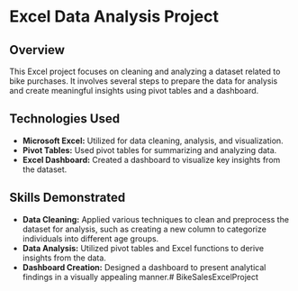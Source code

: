 # Excel Data Analysis Project

## Overview
This Excel project focuses on cleaning and analyzing a dataset related to bike purchases. It involves several steps to prepare the data for analysis and create meaningful insights using pivot tables and a dashboard.

## Technologies Used
- **Microsoft Excel:** Utilized for data cleaning, analysis, and visualization.
- **Pivot Tables:** Used pivot tables for summarizing and analyzing data.
- **Excel Dashboard:** Created a dashboard to visualize key insights from the dataset.

## Skills Demonstrated
- **Data Cleaning:** Applied various techniques to clean and preprocess the dataset for analysis, such as creating a new column to categorize individuals into different age groups.
- **Data Analysis:** Utilized pivot tables and Excel functions to derive insights from the data.
- **Dashboard Creation:** Designed a dashboard to present analytical findings in a visually appealing manner.# BikeSalesExcelProject
